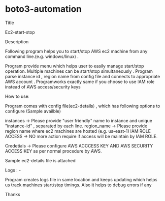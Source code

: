 # boto3-automation


Title

Ec2-start-stop

Description

Following program helps you to start/stop AWS ec2 machine from any command line.(e.g. windows/linux) .

Program provide menu which helps user to easily manage start/stop operation. Multiple machines can be start/stop simultaneously . Program parse instance id , region name from config file  and connects to appropriate AWS account . Programworks exactly same if you choose to use IAM role instead of AWS access/security keys


How to use:

Program comes with config file(ec2-details)  , which has following options to configure (Sample availble)

instances -> Please provide "user friendly" name to instance and unique "instance-id" , separated by each line.
region_name -> Please provide region name where ec2 machines are hosted (e.g. us-east-1) 
IAM ROLE ACCESS -> NO more action require if access will be maintain by IAM ROLE.

Credetials -> Please configure AWS ACCCESS KEY AND AWS SECURITY ACCESS KEY as per normal procedure by AWS.


Sample ec2-details file  is attached

Logs : -

Program creates logs file in same location and keeps updating which helps us track machines start/stop timings. Also it helps to debug errors if any

Thanks
